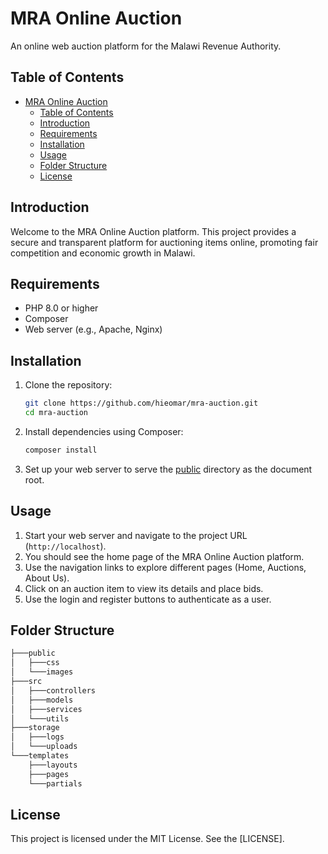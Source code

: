 # MRA Online Auction

An online web auction platform for the Malawi Revenue Authority.

## Table of Contents

- [MRA Online Auction](#mra-online-auction)
  - [Table of Contents](#table-of-contents)
  - [Introduction](#introduction)
  - [Requirements](#requirements)
  - [Installation](#installation)
  - [Usage](#usage)
  - [Folder Structure](#folder-structure)
  - [License](#license)

## Introduction

Welcome to the MRA Online Auction platform. This project provides a secure and transparent platform for auctioning items online, promoting fair competition and economic growth in Malawi.

## Requirements

- PHP 8.0 or higher
- Composer
- Web server (e.g., Apache, Nginx)

## Installation

1. Clone the repository:

    ```sh
    git clone https://github.com/hieomar/mra-auction.git
    cd mra-auction
    ```

2. Install dependencies using Composer:

    ```sh
    composer install
    ```

3. Set up your web server to serve the [public](http://_vscodecontentref_/1) directory as the document root.

## Usage

1. Start your web server and navigate to the project URL (`http://localhost`).
2. You should see the home page of the MRA Online Auction platform.
3. Use the navigation links to explore different pages (Home, Auctions, About Us).
4. Click on an auction item to view its details and place bids.
5. Use the login and register buttons to authenticate as a user.

## Folder Structure
```sh
├───public
│   ├───css
│   └───images
├───src
│   ├───controllers
│   ├───models
│   ├───services
│   └───utils
├───storage
│   ├───logs
│   └───uploads
└───templates
    ├───layouts
    ├───pages
    └───partials
```

## License

This project is licensed under the MIT License. See the [LICENSE].
